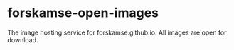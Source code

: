 # forskamse-open-images
The image hosting service for forskamse.github.io. All images are open for download.
